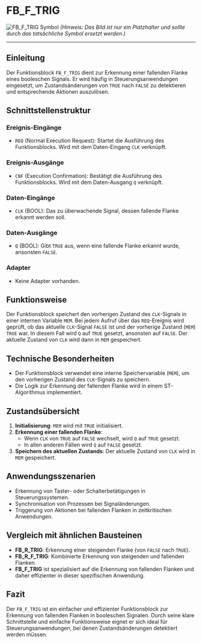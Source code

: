 # FB_F_TRIG

![FB_F_TRIG Symbol](symbol.png) *(Hinweis: Das Bild ist nur ein Platzhalter und sollte durch das tatsächliche Symbol ersetzt werden.)*

* * * * * * * * * *

## Einleitung
Der Funktionsblock `FB_F_TRIG` dient zur Erkennung einer fallenden Flanke eines booleschen Signals. Er wird häufig in Steuerungsanwendungen eingesetzt, um Zustandsänderungen von `TRUE` nach `FALSE` zu detektieren und entsprechende Aktionen auszulösen.

## Schnittstellenstruktur

### **Ereignis-Eingänge**
- `REQ` (Normal Execution Request): Startet die Ausführung des Funktionsblocks. Wird mit dem Daten-Eingang `CLK` verknüpft.

### **Ereignis-Ausgänge**
- `CNF` (Execution Confirmation): Bestätigt die Ausführung des Funktionsblocks. Wird mit dem Daten-Ausgang `Q` verknüpft.

### **Daten-Eingänge**
- `CLK` (BOOL): Das zu überwachende Signal, dessen fallende Flanke erkannt werden soll.

### **Daten-Ausgänge**
- `Q` (BOOL): Gibt `TRUE` aus, wenn eine fallende Flanke erkannt wurde, ansonsten `FALSE`.

### **Adapter**
- Keine Adapter vorhanden.

## Funktionsweise
Der Funktionsblock speichert den vorherigen Zustand des `CLK`-Signals in einer internen Variable `MEM`. Bei jedem Aufruf über das `REQ`-Ereignis wird geprüft, ob das aktuelle `CLK`-Signal `FALSE` ist und der vorherige Zustand (`MEM`) `TRUE` war. In diesem Fall wird `Q` auf `TRUE` gesetzt, ansonsten auf `FALSE`. Der aktuelle Zustand von `CLK` wird dann in `MEM` gespeichert.

## Technische Besonderheiten
- Der Funktionsblock verwendet eine interne Speichervariable (`MEM`), um den vorherigen Zustand des `CLK`-Signals zu speichern.
- Die Logik zur Erkennung der fallenden Flanke wird in einem ST-Algorithmus implementiert.

## Zustandsübersicht
1. **Initialisierung**: `MEM` wird mit `TRUE` initialisiert.
2. **Erkennung einer fallenden Flanke**: 
   - Wenn `CLK` von `TRUE` auf `FALSE` wechselt, wird `Q` auf `TRUE` gesetzt.
   - In allen anderen Fällen wird `Q` auf `FALSE` gesetzt.
3. **Speichern des aktuellen Zustands**: Der aktuelle Zustand von `CLK` wird in `MEM` gespeichert.

## Anwendungsszenarien
- Erkennung von Taster- oder Schalterbetätigungen in Steuerungssystemen.
- Synchronisation von Prozessen bei Signaländerungen.
- Triggerung von Aktionen bei fallenden Flanken in zeitkritischen Anwendungen.

## Vergleich mit ähnlichen Bausteinen
- **FB_R_TRIG**: Erkennung einer steigenden Flanke (von `FALSE` nach `TRUE`).
- **FB_R_F_TRIG**: Kombinierte Erkennung von steigenden und fallenden Flanken.
- **FB_F_TRIG** ist spezialisiert auf die Erkennung von fallenden Flanken und daher effizienter in dieser spezifischen Anwendung.

## Fazit
Der `FB_F_TRIG` ist ein einfacher und effizienter Funktionsblock zur Erkennung von fallenden Flanken in booleschen Signalen. Durch seine klare Schnittstelle und einfache Funktionsweise eignet er sich ideal für Steuerungsanwendungen, bei denen Zustandsänderungen detektiert werden müssen.